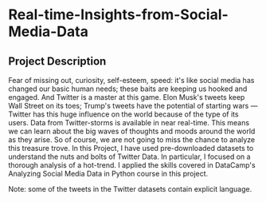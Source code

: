 # Real-time-Insights-from-Social-Media-Data

## Project Description

Fear of missing out, curiosity, self-esteem, speed: it's like social media has changed our basic human needs; these baits are keeping us hooked and engaged. And Twitter is a master at this game. Elon Musk's tweets keep Wall Street on its toes; Trump's tweets have the potential of starting wars — Twitter has this huge influence on the world because of the type of its users. Data from Twitter-storms is available in near real-time. This means we can learn about the big waves of thoughts and moods around the world as they arise. So of course, we are not going to miss the chance to analyze this treasure trove.
In this Project, I have used pre-downloaded datasets to understand the nuts and bolts of Twitter Data. In particular, I focused on a thorough analysis of a hot-trend.
I applied the skills covered in DataCamp's Analyzing Social Media Data in Python course in this project. 

Note: some of the tweets in the Twitter datasets contain explicit language.


